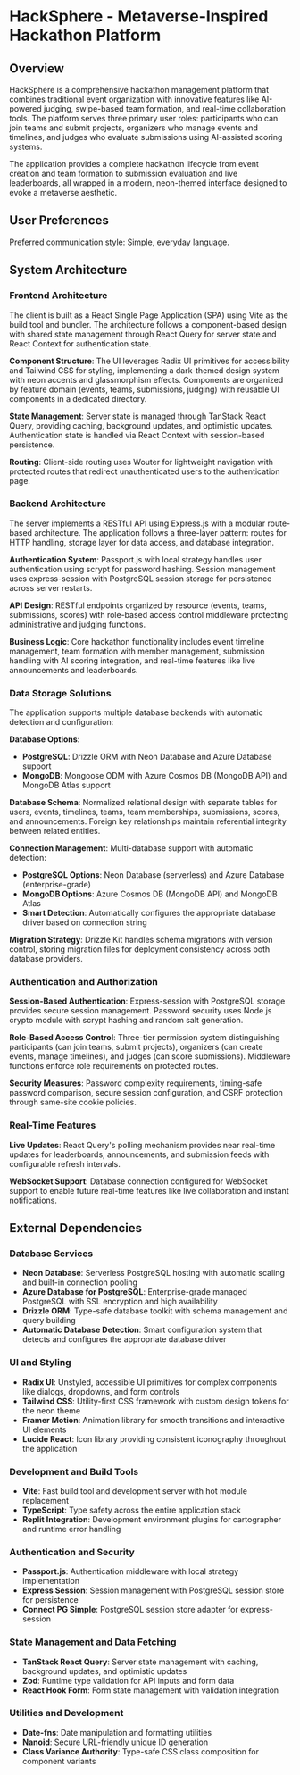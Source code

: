 # HackSphere - Metaverse-Inspired Hackathon Platform

## Overview

HackSphere is a comprehensive hackathon management platform that combines traditional event organization with innovative features like AI-powered judging, swipe-based team formation, and real-time collaboration tools. The platform serves three primary user roles: participants who can join teams and submit projects, organizers who manage events and timelines, and judges who evaluate submissions using AI-assisted scoring systems.

The application provides a complete hackathon lifecycle from event creation and team formation to submission evaluation and live leaderboards, all wrapped in a modern, neon-themed interface designed to evoke a metaverse aesthetic.

## User Preferences

Preferred communication style: Simple, everyday language.

## System Architecture

### Frontend Architecture
The client is built as a React Single Page Application (SPA) using Vite as the build tool and bundler. The architecture follows a component-based design with shared state management through React Query for server state and React Context for authentication state.

**Component Structure**: The UI leverages Radix UI primitives for accessibility and Tailwind CSS for styling, implementing a dark-themed design system with neon accents and glassmorphism effects. Components are organized by feature domain (events, teams, submissions, judging) with reusable UI components in a dedicated directory.

**State Management**: Server state is managed through TanStack React Query, providing caching, background updates, and optimistic updates. Authentication state is handled via React Context with session-based persistence.

**Routing**: Client-side routing uses Wouter for lightweight navigation with protected routes that redirect unauthenticated users to the authentication page.

### Backend Architecture
The server implements a RESTful API using Express.js with a modular route-based architecture. The application follows a three-layer pattern: routes for HTTP handling, storage layer for data access, and database integration.

**Authentication System**: Passport.js with local strategy handles user authentication using scrypt for password hashing. Session management uses express-session with PostgreSQL session storage for persistence across server restarts.

**API Design**: RESTful endpoints organized by resource (events, teams, submissions, scores) with role-based access control middleware protecting administrative and judging functions.

**Business Logic**: Core hackathon functionality includes event timeline management, team formation with member management, submission handling with AI scoring integration, and real-time features like live announcements and leaderboards.

### Data Storage Solutions
The application supports multiple database backends with automatic detection and configuration:

**Database Options**:
- **PostgreSQL**: Drizzle ORM with Neon Database and Azure Database support
- **MongoDB**: Mongoose ODM with Azure Cosmos DB (MongoDB API) and MongoDB Atlas support

**Database Schema**: Normalized relational design with separate tables for users, events, timelines, teams, team memberships, submissions, scores, and announcements. Foreign key relationships maintain referential integrity between related entities.

**Connection Management**: Multi-database support with automatic detection:
- **PostgreSQL Options**: Neon Database (serverless) and Azure Database (enterprise-grade)
- **MongoDB Options**: Azure Cosmos DB (MongoDB API) and MongoDB Atlas
- **Smart Detection**: Automatically configures the appropriate database driver based on connection string

**Migration Strategy**: Drizzle Kit handles schema migrations with version control, storing migration files for deployment consistency across both database providers.

### Authentication and Authorization
**Session-Based Authentication**: Express-session with PostgreSQL storage provides secure session management. Password security uses Node.js crypto module with scrypt hashing and random salt generation.

**Role-Based Access Control**: Three-tier permission system distinguishing participants (can join teams, submit projects), organizers (can create events, manage timelines), and judges (can score submissions). Middleware functions enforce role requirements on protected routes.

**Security Measures**: Password complexity requirements, timing-safe password comparison, secure session configuration, and CSRF protection through same-site cookie policies.

### Real-Time Features
**Live Updates**: React Query's polling mechanism provides near real-time updates for leaderboards, announcements, and submission feeds with configurable refresh intervals.

**WebSocket Support**: Database connection configured for WebSocket support to enable future real-time features like live collaboration and instant notifications.

## External Dependencies

### Database Services
- **Neon Database**: Serverless PostgreSQL hosting with automatic scaling and built-in connection pooling
- **Azure Database for PostgreSQL**: Enterprise-grade managed PostgreSQL with SSL encryption and high availability
- **Drizzle ORM**: Type-safe database toolkit with schema management and query building
- **Automatic Database Detection**: Smart configuration system that detects and configures the appropriate database driver

### UI and Styling
- **Radix UI**: Unstyled, accessible UI primitives for complex components like dialogs, dropdowns, and form controls
- **Tailwind CSS**: Utility-first CSS framework with custom design tokens for the neon theme
- **Framer Motion**: Animation library for smooth transitions and interactive UI elements
- **Lucide React**: Icon library providing consistent iconography throughout the application

### Development and Build Tools
- **Vite**: Fast build tool and development server with hot module replacement
- **TypeScript**: Type safety across the entire application stack
- **Replit Integration**: Development environment plugins for cartographer and runtime error handling

### Authentication and Security
- **Passport.js**: Authentication middleware with local strategy implementation
- **Express Session**: Session management with PostgreSQL session store for persistence
- **Connect PG Simple**: PostgreSQL session store adapter for express-session

### State Management and Data Fetching
- **TanStack React Query**: Server state management with caching, background updates, and optimistic updates
- **Zod**: Runtime type validation for API inputs and form data
- **React Hook Form**: Form state management with validation integration

### Utilities and Development
- **Date-fns**: Date manipulation and formatting utilities
- **Nanoid**: Secure URL-friendly unique ID generation
- **Class Variance Authority**: Type-safe CSS class composition for component variants